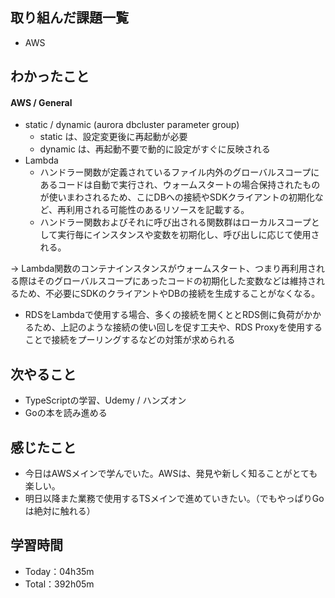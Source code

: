 ## 取り組んだ課題一覧
- AWS

## わかったこと
#### AWS / General
- static / dynamic (aurora dbcluster parameter group)
  - static は、設定変更後に再起動が必要
  - dynamic は、再起動不要で動的に設定がすぐに反映される
- Lambda
  - ハンドラー関数が定義されているファイル内外のグローバルスコープにあるコードは自動で実行され、ウォームスタートの場合保持されたものが使いまわされるため、こにDBへの接続やSDKクライアントの初期化など、再利用される可能性のあるリソースを記載する。
  - ハンドラー関数およびそれに呼び出される関数群はローカルスコープとして実行毎にインスタンスや変数を初期化し、呼び出しに応じて使用される。

→ Lambda関数のコンテナインスタンスがウォームスタート、つまり再利用される際はそのグローバルスコープにあったコードの初期化した変数などは維持されるため、不必要にSDKのクライアントやDBの接続を生成することがなくなる。

- RDSをLambdaで使用する場合、多くの接続を開くととRDS側に負荷がかかるため、上記のような接続の使い回しを促す工夫や、RDS Proxyを使用することで接続をプーリングするなどの対策が求められる
 
## 次やること
- TypeScriptの学習、Udemy / ハンズオン
- Goの本を読み進める

## 感じたこと
- 今日はAWSメインで学んでいた。AWSは、発見や新しく知ることがとても楽しい。
- 明日以降また業務で使用するTSメインで進めていきたい。（でもやっぱりGoは絶対に触れる）

## 学習時間
- Today：04h35m
- Total：392h05m

